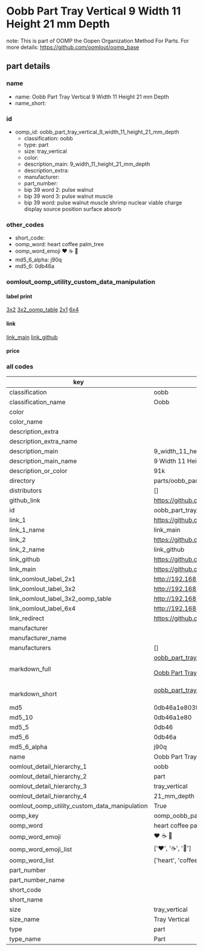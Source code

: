 # Oobb Part Tray Vertical 9 Width 11 Height 21 mm Depth  

note: This is part of OOMP the Oopen Organization Method For Parts. For more details: https://github.com/oomlout/oomp_base

##  part details
  







### name
* name: Oobb Part Tray Vertical 9 Width 11 Height 21 mm Depth
* name_short: 
### id
* oomp_id: oobb_part_tray_vertical_9_width_11_height_21_mm_depth
  * classification: oobb
  * type: part
  * size: tray_vertical
  * color: 
  * description_main: 9_width_11_height_21_mm_depth
  * description_extra: 
  * manufacturer: 
  * part_number: 
  * bip 39 word 2: pulse walnut
  * bip 39 word 3: pulse walnut muscle
  * bip 39 word: pulse walnut muscle shrimp nuclear viable charge display source position surface absorb

### other_codes
* short_code: 
* oomp_word: heart coffee palm_tree
* oomp_word_emoji :heart: :coffee: :palm_tree:
* md5_6_alpha: j90q
* md5_6: 0db46a






### oomlout_oomp_utility_custom_data_manipulation
#### label print
[3x2](http://192.168.1.245:1112/?label=oomp%20j90q)
[3x2_oomp_table](http://192.168.1.108:1112/?label=oomp%20j90q)
[2x1](http://192.168.1.242:1112/?label=oomp%20j90q)
[6x4](http://192.168.1.55:1112/?label=oomp%20j90q)    

#### link

[link_main](https://github.com/oomlout/oomlout_oomp_version_1_messy/tree/main/parts/oobb_part_tray_vertical_9_width_11_height_21_mm_depth) [link_github](https://github.com/oomlout/oomlout_oomp_version_1_messy/tree/main/parts/oobb_part_tray_vertical_9_width_11_height_21_mm_depth)                             

#### price







### all codes 
| key | value |  
| --- | --- |  
| classification | oobb |  
| classification_name | Oobb |  
| color |  |  
| color_name |  |  
| description_extra |  |  
| description_extra_name |  |  
| description_main | 9_width_11_height_21_mm_depth |  
| description_main_name | 9 Width 11 Height 21 mm Depth |  
| description_or_color | 91k |  
| directory | parts/oobb_part_tray_vertical_9_width_11_height_21_mm_depth |  
| distributors | [] |  
| github_link | https://github.com/oomlout/oomlout_oomp_part_src/tree/main/parts/oobb_part_tray_vertical_9_width_11_height_21_mm_depth |  
| id | oobb_part_tray_vertical_9_width_11_height_21_mm_depth |  
| link_1 | https://github.com/oomlout/oomlout_oomp_version_1_messy/tree/main/parts/oobb_part_tray_vertical_9_width_11_height_21_mm_depth |  
| link_1_name | link_main |  
| link_2 | https://github.com/oomlout/oomlout_oomp_version_1_messy/tree/main/parts/oobb_part_tray_vertical_9_width_11_height_21_mm_depth |  
| link_2_name | link_github |  
| link_github | https://github.com/oomlout/oomlout_oomp_version_1_messy/tree/main/parts/oobb_part_tray_vertical_9_width_11_height_21_mm_depth |  
| link_main | https://github.com/oomlout/oomlout_oomp_version_1_messy/tree/main/parts/oobb_part_tray_vertical_9_width_11_height_21_mm_depth |  
| link_oomlout_label_2x1 | http://192.168.1.242:1112/?label=oomp%20j90q |  
| link_oomlout_label_3x2 | http://192.168.1.245:1112/?label=oomp%20j90q |  
| link_oomlout_label_3x2_oomp_table | http://192.168.1.108:1112/?label=oomp%20j90q |  
| link_oomlout_label_6x4 | http://192.168.1.55:1112/?label=oomp%20j90q |  
| link_redirect | https://github.com/oomlout/oomlout_oomp_version_1_messy/tree/main/parts/oobb_part_tray_vertical_9_width_11_height_21_mm_depth |  
| manufacturer |  |  
| manufacturer_name |  |  
| manufacturers | [] |  
| markdown_full | [oobb_part_tray_vertical_9_width_11_height_21_mm_depth](none)<br>[](none)<br>[Oobb Part Tray Vertical 9 Width 11 Height 21 Mm Depth](none)<br><br> |  
| markdown_short | [oobb_part_tray_vertical_9_width_11_height_21_mm_depth](none)<br><br> |  
| md5 | 0db46a1e803f84d3cd4bac73233db56c |  
| md5_10 | 0db46a1e80 |  
| md5_5 | 0db46 |  
| md5_6 | 0db46a |  
| md5_6_alpha | j90q |  
| name | Oobb Part Tray Vertical 9 Width 11 Height 21 mm Depth |  
| oomlout_detail_hierarchy_1 | oobb |  
| oomlout_detail_hierarchy_2 | part |  
| oomlout_detail_hierarchy_3 | tray_vertical |  
| oomlout_detail_hierarchy_4 | 21_mm_depth |  
| oomlout_oomp_utility_custom_data_manipulation | True |  
| oomp_key | oomp_oobb_part_tray_vertical_9_width_11_height_21_mm_depth |  
| oomp_word | heart coffee palm_tree |  
| oomp_word_emoji | :heart: :coffee: :palm_tree: |  
| oomp_word_emoji_list | [':heart:', ':coffee:', ':palm_tree:'] |  
| oomp_word_list | ['heart', 'coffee', 'palm_tree'] |  
| part_number |  |  
| part_number_name |  |  
| short_code |  |  
| short_name |  |  
| size | tray_vertical |  
| size_name | Tray Vertical |  
| type | part |  
| type_name | Part |  
